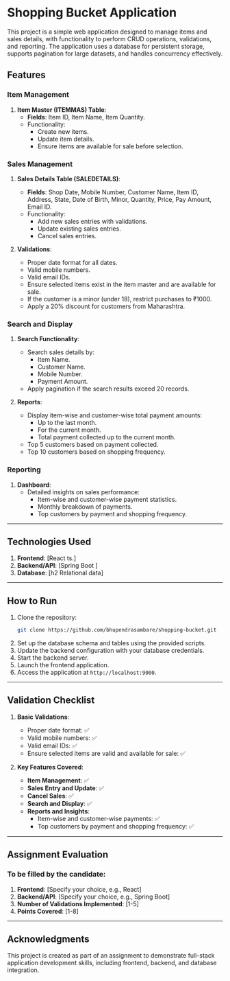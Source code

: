 # Shopping Bucket Application

This project is a simple web application designed to manage items and sales details, with functionality to perform CRUD operations, validations, and reporting. The application uses a database for persistent storage, supports pagination for large datasets, and handles concurrency effectively.

## Features

### Item Management
1. **Item Master (ITEMMAS) Table**:
   - **Fields**: Item ID, Item Name, Item Quantity.
   - Functionality:
     - Create new items.
     - Update item details.
     - Ensure items are available for sale before selection.

### Sales Management
1. **Sales Details Table (SALEDETAILS)**:
   - **Fields**: Shop Date, Mobile Number, Customer Name, Item ID, Address, State, Date of Birth, Minor, Quantity, Price, Pay Amount, Email ID.
   - Functionality:
     - Add new sales entries with validations.
     - Update existing sales entries.
     - Cancel sales entries.

2. **Validations**:
   - Proper date format for all dates.
   - Valid mobile numbers.
   - Valid email IDs.
   - Ensure selected items exist in the item master and are available for sale.
   - If the customer is a minor (under 18), restrict purchases to ₹1000.
   - Apply a 20% discount for customers from Maharashtra.

### Search and Display
1. **Search Functionality**:
   - Search sales details by:
     - Item Name.
     - Customer Name.
     - Mobile Number.
     - Payment Amount.
   - Apply pagination if the search results exceed 20 records.

2. **Reports**:
   - Display item-wise and customer-wise total payment amounts:
     - Up to the last month.
     - For the current month.
     - Total payment collected up to the current month.
   - Top 5 customers based on payment collected.
   - Top 10 customers based on shopping frequency.

### Reporting
1. **Dashboard**:
   - Detailed insights on sales performance:
     - Item-wise and customer-wise payment statistics.
     - Monthly breakdown of payments.
     - Top customers by payment and shopping frequency.

---

## Technologies Used

1. **Frontend**: [React ts.]
2. **Backend/API**: [Spring Boot ]
3. **Database**: [h2 Relational data]

---

## How to Run

1. Clone the repository:
   ```bash
   git clone https://github.com/bhupendrasambare/shopping-bucket.git
   ```
2. Set up the database schema and tables using the provided scripts.
3. Update the backend configuration with your database credentials.
4. Start the backend server.
5. Launch the frontend application.
6. Access the application at `http://localhost:9000`.

---

## Validation Checklist

1. **Basic Validations**:
    - Proper date format: ✅
    - Valid mobile numbers: ✅
    - Valid email IDs: ✅
    - Ensure selected items are valid and available for sale: ✅

2. **Key Features Covered**:
    - **Item Management**: ✅
    - **Sales Entry and Update**: ✅
    - **Cancel Sales**: ✅
    - **Search and Display**: ✅
    - **Reports and Insights**:
        - Item-wise and customer-wise payments: ✅
        - Top customers by payment and shopping frequency: ✅

---

## Assignment Evaluation

### To be filled by the candidate:

1. **Frontend**: [Specify your choice, e.g., React]
2. **Backend/API**: [Specify your choice, e.g., Spring Boot]
3. **Number of Validations Implemented**: [1-5]
4. **Points Covered**: [1-8]

---

## Acknowledgments

This project is created as part of an assignment to demonstrate full-stack application development skills, including frontend, backend, and database integration.